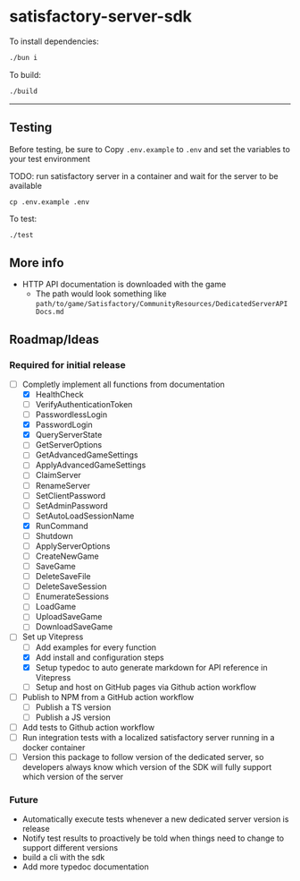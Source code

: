 # satisfactory-server-sdk

To install dependencies:

```bash
./bun i
```

To build:

```bash
./build
```

---

## Testing

Before testing, be sure to Copy `.env.example` to `.env` and set the variables to your test environment

TODO: run satisfactory server in a container and wait for the server to be available

```
cp .env.example .env
```

To test:

```bash
./test
```

## More info

- HTTP API documentation is downloaded with the game
  - The path would look something like `path/to/game/Satisfactory/CommunityResources/DedicatedServerAPIDocs.md`

## Roadmap/Ideas

### Required for initial release

- [ ] Completly implement all functions from documentation
  - [x] HealthCheck
  - [ ] VerifyAuthenticationToken
  - [ ] PasswordlessLogin
  - [x] PasswordLogin
  - [x] QueryServerState
  - [ ] GetServerOptions
  - [ ] GetAdvancedGameSettings
  - [ ] ApplyAdvancedGameSettings
  - [ ] ClaimServer
  - [ ] RenameServer
  - [ ] SetClientPassword
  - [ ] SetAdminPassword
  - [ ] SetAutoLoadSessionName
  - [x] RunCommand
  - [ ] Shutdown
  - [ ] ApplyServerOptions
  - [ ] CreateNewGame
  - [ ] SaveGame
  - [ ] DeleteSaveFile
  - [ ] DeleteSaveSession
  - [ ] EnumerateSessions
  - [ ] LoadGame
  - [ ] UploadSaveGame
  - [ ] DownloadSaveGame
- [ ] Set up Vitepress
  - [ ] Add examples for every function
  - [x] Add install and configuration steps
  - [x] Setup typedoc to auto generate markdown for API reference in Vitepress
  - [ ] Setup and host on GitHub pages via Github action workflow
- [ ] Publish to NPM from a GitHub action workflow
  - [ ] Publish a TS version
  - [ ] Publish a JS version
- [ ] Add tests to Github action workflow
- [ ] Run integration tests with a localized satisfactory server running in a docker container
- [ ] Version this package to follow version of the dedicated server, so developers always know which version of the SDK will fully support which version of the server

### Future

- Automatically execute tests whenever a new dedicated server version is release
- Notify test results to proactively be told when things need to change to support different versions
- build a cli with the sdk
- Add more typedoc documentation
